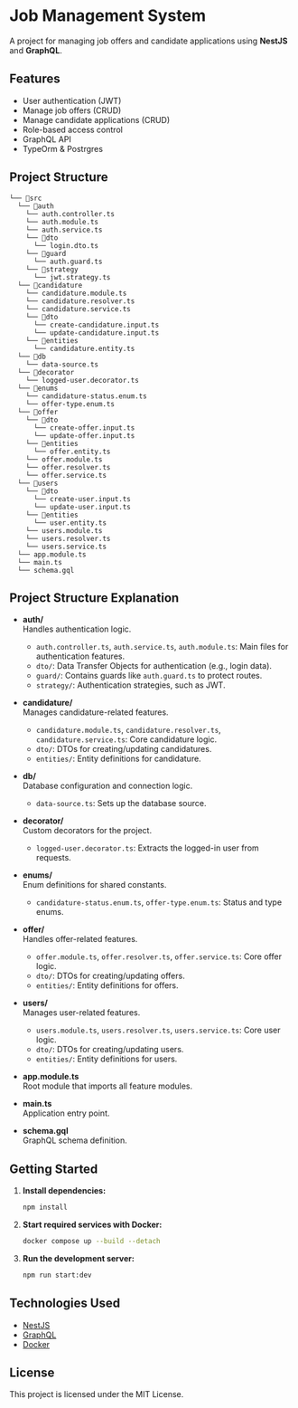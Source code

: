 # Job Management System

A project for managing job offers and candidate applications using **NestJS** and **GraphQL**.

## Features

- User authentication (JWT)
- Manage job offers (CRUD)
- Manage candidate applications (CRUD)
- Role-based access control
- GraphQL API
- TypeOrm & Postrgres

## Project Structure

```
└── 📁src
  └── 📁auth
    └── auth.controller.ts
    └── auth.module.ts
    └── auth.service.ts
    └── 📁dto
      └── login.dto.ts
    └── 📁guard
      └── auth.guard.ts
    └── 📁strategy
      └── jwt.strategy.ts
  └── 📁candidature
    └── candidature.module.ts
    └── candidature.resolver.ts
    └── candidature.service.ts
    └── 📁dto
      └── create-candidature.input.ts
      └── update-candidature.input.ts
    └── 📁entities
      └── candidature.entity.ts
  └── 📁db
    └── data-source.ts
  └── 📁decorator
    └── logged-user.decorator.ts
  └── 📁enums
    └── candidature-status.enum.ts
    └── offer-type.enum.ts
  └── 📁offer
    └── 📁dto
      └── create-offer.input.ts
      └── update-offer.input.ts
    └── 📁entities
      └── offer.entity.ts
    └── offer.module.ts
    └── offer.resolver.ts
    └── offer.service.ts
  └── 📁users
    └── 📁dto
      └── create-user.input.ts
      └── update-user.input.ts
    └── 📁entities
      └── user.entity.ts
    └── users.module.ts
    └── users.resolver.ts
    └── users.service.ts
  └── app.module.ts
  └── main.ts
  └── schema.gql
```

## Project Structure Explanation

- **auth/**  
  Handles authentication logic.

  - `auth.controller.ts`, `auth.service.ts`, `auth.module.ts`: Main files for authentication features.
  - `dto/`: Data Transfer Objects for authentication (e.g., login data).
  - `guard/`: Contains guards like `auth.guard.ts` to protect routes.
  - `strategy/`: Authentication strategies, such as JWT.

- **candidature/**  
  Manages candidature-related features.

  - `candidature.module.ts`, `candidature.resolver.ts`, `candidature.service.ts`: Core candidature logic.
  - `dto/`: DTOs for creating/updating candidatures.
  - `entities/`: Entity definitions for candidature.

- **db/**  
  Database configuration and connection logic.

  - `data-source.ts`: Sets up the database source.

- **decorator/**  
  Custom decorators for the project.

  - `logged-user.decorator.ts`: Extracts the logged-in user from requests.

- **enums/**  
  Enum definitions for shared constants.

  - `candidature-status.enum.ts`, `offer-type.enum.ts`: Status and type enums.

- **offer/**  
  Handles offer-related features.

  - `offer.module.ts`, `offer.resolver.ts`, `offer.service.ts`: Core offer logic.
  - `dto/`: DTOs for creating/updating offers.
  - `entities/`: Entity definitions for offers.

- **users/**  
  Manages user-related features.

  - `users.module.ts`, `users.resolver.ts`, `users.service.ts`: Core user logic.
  - `dto/`: DTOs for creating/updating users.
  - `entities/`: Entity definitions for users.

- **app.module.ts**  
  Root module that imports all feature modules.

- **main.ts**  
  Application entry point.

- **schema.gql**  
  GraphQL schema definition.

## Getting Started

1. **Install dependencies:**

   ```bash
   npm install
   ```

2. **Start required services with Docker:**

   ```bash
   docker compose up --build --detach
   ```

3. **Run the development server:**
   ```bash
   npm run start:dev
   ```

## Technologies Used

- [NestJS](https://nestjs.com/)
- [GraphQL](https://graphql.org/)
- [Docker](https://www.docker.com/)

## License

This project is licensed under the MIT License.
